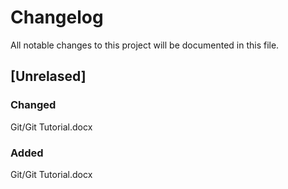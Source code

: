 # Changelog
All notable changes to this project will be documented in this file.

## [Unrelased]
### Changed
Git/Git Tutorial.docx

### Added
Git/Git Tutorial.docx
<!--

### Changed
### Removed
-->
